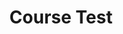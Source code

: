 ---
title: "Course Test"
pass_percentage: 70
questions:
  - id: "q1"
    text: "Which Layer5 project is used for visual design in Kubernetes and cloud native infrastructure?"
    type: "single-answer"
    marks: 2
    options:
      - id: "a"
        text: "Meshery"
      - id: "b"
        text: "Kanvas"
        is_correct: true
      - id: "c"
        text: "Istio"
      - id: "d"
        text: "Docker"
  - id: "q2"
    text: "Which of the following are architectural components of Meshery?"
    type: "multiple-answers"
    marks: 2
    options:
      - id: "a"
        text: "MeshSync"
        is_correct: true
      - id: "b"
        text: "Broker"
        is_correct: true
      - id: "c"
        text: "Operator"
        is_correct: true
      - id: "d"
        text: "Docker Engine"
  - id: "q3"
    text: "Which tool manages Kubernetes namespace labeling?" 
    type: "short-answer" 
    marks: 2
    correct_answer: "kubectl"
  - id: "q4"
    text: "True or False: Kubernetes Services provide load balancing for pods."
    type: "true-false"
    marks: 1
    answer: true
  - id: "q5"
    text: "True or False: All Kubernetes resources must be created in the default namespace."
    type: "true-false"
    marks: 1
    answer: false
type: "test"
---